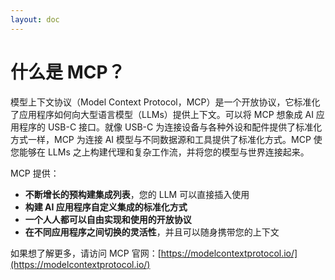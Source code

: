 ```yaml
---
layout: doc
---
```

# 什么是 MCP？

模型上下文协议（Model Context Protocol，MCP）是一个开放协议，它标准化了应用程序如何向大型语言模型（LLMs）提供上下文。可以将 MCP 想象成 AI 应用程序的 USB-C 接口。就像 USB-C 为连接设备与各种外设和配件提供了标准化方式一样，MCP 为连接 AI 模型与不同数据源和工具提供了标准化方式。MCP 使您能够在 LLMs 之上构建代理和复杂工作流，并将您的模型与世界连接起来。

MCP 提供：
  - **不断增长的预构建集成列表**，您的 LLM 可以直接插入使用
  - **构建 AI 应用程序自定义集成的标准化方式**
  - **一个人人都可以自由实现和使用的开放协议**
  - **在不同应用程序之间切换的灵活性**，并且可以随身携带您的上下文

如果想了解更多，请访问 MCP 官网：[https://modelcontextprotocol.io/](https://modelcontextprotocol.io/)
